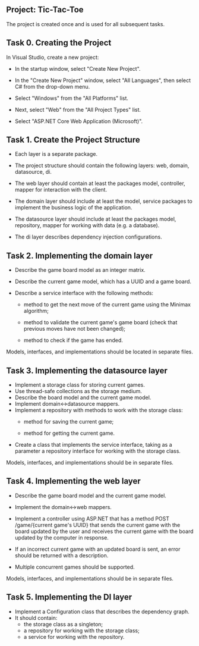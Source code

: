 ## Project: Tic-Tac-Toe
The project is created once and is used for all subsequent tasks.

## Task 0. Creating the Project
In Visual Studio, create a new project:

- In the startup window, select "Create New Project".
  
- In the "Create New Project" window, select "All Languages", then select C# from the drop-down menu.
- Select "Windows" from the "All Platforms" list.
- Next, select "Web" from the "All Project Types" list.
- Select "ASP.NET Core Web Application (Microsoft)".

## Task 1. Create the Project Structure
- Each layer is a separate package.
  
- The project structure should contain the following layers: web, domain, datasource, di.
- The web layer should contain at least the packages model, controller, mapper for interaction with the client.
- The domain layer should include at least the model, service packages to implement the business logic of the application.
- The datasource layer should include at least the packages model, repository, mapper for working with data (e.g. a database).
- The di layer describes dependency injection configurations.

## Task 2. Implementing the domain layer
- Describe the game board model as an integer matrix.
  
- Describe the current game model, which has a UUID and a game board.
- Describe a service interface with the following methods:
  - method to get the next move of the current game using the Minimax algorithm;
  
  - method to validate the current game's game board (check that previous moves have not been changed);
  
  - method to check if the game has ended.

Models, interfaces, and implementations should be located in separate files.

## Task 3. Implementing the datasource layer
- Implement a storage class for storing current games.
- Use thread-safe collections as the storage medium.
- Describe the board model and the current game model.
- Implement domain<->datasource mappers.
- Implement a repository with methods to work with the storage class:
  - method for saving the current game;
  
  - method for getting the current game.
- Create a class that implements the service interface, taking as a parameter a repository interface for working with the storage class.
  
Models, interfaces, and implementations should be in separate files.

## Task 4. Implementing the web layer
- Describe the game board model and the current game model.
  
- Implement the domain<->web mappers.
- Implement a controller using ASP.NET that has a method POST /game/{current game's UUID} that sends the current game with the board updated by the user and receives the current game with the board updated by the computer in response.
- If an incorrect current game with an updated board is sent, an error should be returned with a description.
- Multiple concurrent games should be supported.

Models, interfaces, and implementations should be in separate files.

## Task 5. Implementing the DI layer
- Implement a Configuration class that describes the dependency graph.
- It should contain:
  - the storage class as a singleton;
  - a repository for working with the storage class;
  - a service for working with the repository.